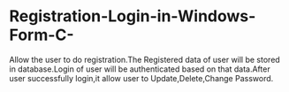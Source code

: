 # Registration-Login-in-Windows-Form-C-
Allow the user to do registration.The Registered data of user will be stored in database.Login of user will be authenticated based on that data.After user successfully login,it allow user to Update,Delete,Change Password.
